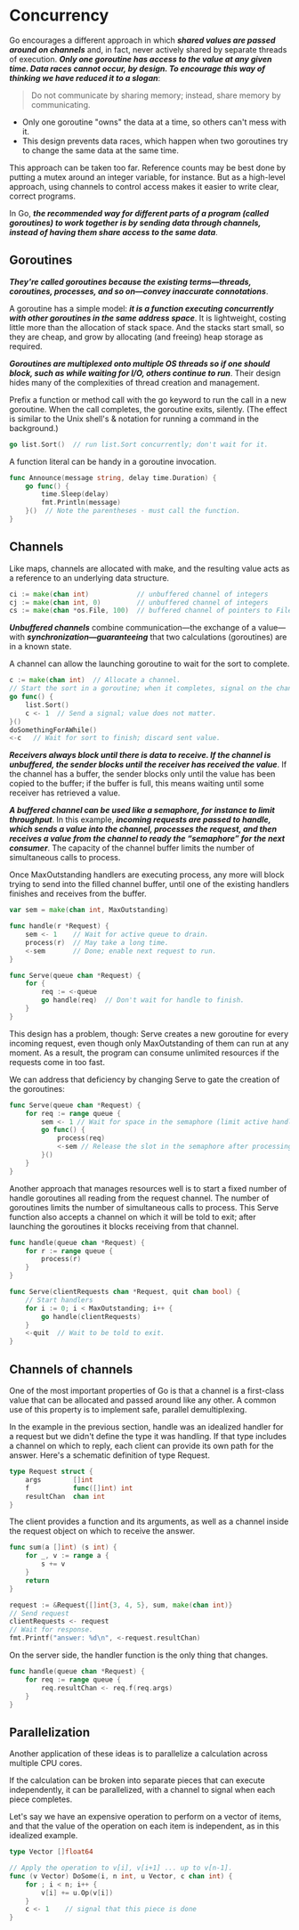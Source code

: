 # Concurrency

Go encourages a different approach in which **_shared values are passed around on channels_** and, in fact, never actively shared by separate threads of execution. **_Only one goroutine has access to the value at any given time. Data races cannot occur, by design. To encourage this way of thinking we have reduced it to a slogan_**:

> Do not communicate by sharing memory; instead, share memory by communicating.

* Only one goroutine "owns" the data at a time, so others can't mess with it.
* This design prevents data races, which happen when two goroutines try to change the same data at the same time.

This approach can be taken too far. Reference counts may be best done by putting a mutex around an integer variable, for instance. But as a high-level approach, using channels to control access makes it easier to write clear, correct programs.

In Go, **_the recommended way for different parts of a program (called goroutines) to work together is by sending data through channels, instead of having them share access to the same data_**.

## Goroutines

**_They're called goroutines because the existing terms—threads, coroutines, processes, and so on—convey inaccurate connotations_**. 

A goroutine has a simple model: **_it is a function executing concurrently with other goroutines in the same address space_**. It is lightweight, costing little more than the allocation of stack space. And the stacks start small, so they are cheap, and grow by allocating (and freeing) heap storage as required.

**_Goroutines are multiplexed onto multiple OS threads so if one should block, such as while waiting for I/O, others continue to run_**. Their design hides many of the complexities of thread creation and management.

Prefix a function or method call with the go keyword to run the call in a new goroutine. When the call completes, the goroutine exits, silently. (The effect is similar to the Unix shell's & notation for running a command in the background.)

```go
go list.Sort()  // run list.Sort concurrently; don't wait for it.
```

A function literal can be handy in a goroutine invocation.

```go
func Announce(message string, delay time.Duration) {
    go func() {
        time.Sleep(delay)
        fmt.Println(message)
    }()  // Note the parentheses - must call the function.
}
```

## Channels

Like maps, channels are allocated with make, and the resulting value acts as a reference to an underlying data structure.

```go
ci := make(chan int)            // unbuffered channel of integers
cj := make(chan int, 0)         // unbuffered channel of integers
cs := make(chan *os.File, 100)  // buffered channel of pointers to Files
```

**_Unbuffered channels_** combine communication—the exchange of a value—with **_synchronization—guaranteeing_** that two calculations (goroutines) are in a known state.

A channel can allow the launching goroutine to wait for the sort to complete.

```go
c := make(chan int)  // Allocate a channel.
// Start the sort in a goroutine; when it completes, signal on the channel.
go func() {
    list.Sort()
    c <- 1  // Send a signal; value does not matter.
}()
doSomethingForAWhile()
<-c   // Wait for sort to finish; discard sent value.
```

**_Receivers always block until there is data to receive. If the channel is unbuffered, the sender blocks until the receiver has received the value_**. If the channel has a buffer, the sender blocks only until the value has been copied to the buffer; if the buffer is full, this means waiting until some receiver has retrieved a value.

**_A buffered channel can be used like a semaphore, for instance to limit throughput_**. In this example, **_incoming requests are passed to handle, which sends a value into the channel, processes the request, and then receives a value from the channel to ready the “semaphore” for the next consumer_**. The capacity of the channel buffer limits the number of simultaneous calls to process.

Once MaxOutstanding handlers are executing process, any more will block trying to send into the filled channel buffer, until one of the existing handlers finishes and receives from the buffer.

```go
var sem = make(chan int, MaxOutstanding)

func handle(r *Request) {
    sem <- 1    // Wait for active queue to drain.
    process(r)  // May take a long time.
    <-sem       // Done; enable next request to run.
}

func Serve(queue chan *Request) {
    for {
        req := <-queue
        go handle(req)  // Don't wait for handle to finish.
    }
}
```

This design has a problem, though: Serve creates a new goroutine for every incoming request, even though only MaxOutstanding of them can run at any moment. As a result, the program can consume unlimited resources if the requests come in too fast. 

We can address that deficiency by changing Serve to gate the creation of the goroutines:

```go
func Serve(queue chan *Request) {
    for req := range queue {
        sem <- 1 // Wait for space in the semaphore (limit active handlers).
        go func() {
            process(req)
            <-sem // Release the slot in the semaphore after processing.
        }()
    }
}
```

Another approach that manages resources well is to start a fixed number of handle goroutines all reading from the request channel. The number of goroutines limits the number of simultaneous calls to process. This Serve function also accepts a channel on which it will be told to exit; after launching the goroutines it blocks receiving from that channel.

```go
func handle(queue chan *Request) {
    for r := range queue {
        process(r)
    }
}

func Serve(clientRequests chan *Request, quit chan bool) {
    // Start handlers
    for i := 0; i < MaxOutstanding; i++ {
        go handle(clientRequests)
    }
    <-quit  // Wait to be told to exit.
}
```

## Channels of channels

One of the most important properties of Go is that a channel is a first-class value that can be allocated and passed around like any other. A common use of this property is to implement safe, parallel demultiplexing.

In the example in the previous section, handle was an idealized handler for a request but we didn't define the type it was handling. If that type includes a channel on which to reply, each client can provide its own path for the answer. Here's a schematic definition of type Request.

```go
type Request struct {
    args        []int
    f           func([]int) int
    resultChan  chan int
}
```

The client provides a function and its arguments, as well as a channel inside the request object on which to receive the answer.

```go
func sum(a []int) (s int) {
    for _, v := range a {
        s += v
    }
    return
}

request := &Request{[]int{3, 4, 5}, sum, make(chan int)}
// Send request
clientRequests <- request
// Wait for response.
fmt.Printf("answer: %d\n", <-request.resultChan)
```

On the server side, the handler function is the only thing that changes.

```go
func handle(queue chan *Request) {
    for req := range queue {
        req.resultChan <- req.f(req.args)
    }
}
```

## Parallelization

Another application of these ideas is to parallelize a calculation across multiple CPU cores. 

If the calculation can be broken into separate pieces that can execute independently, it can be parallelized, with a channel to signal when each piece completes.

Let's say we have an expensive operation to perform on a vector of items, and that the value of the operation on each item is independent, as in this idealized example.

```go
type Vector []float64

// Apply the operation to v[i], v[i+1] ... up to v[n-1].
func (v Vector) DoSome(i, n int, u Vector, c chan int) {
    for ; i < n; i++ {
        v[i] += u.Op(v[i])
    }
    c <- 1    // signal that this piece is done
}
```